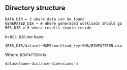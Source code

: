 ## Directory structure

```
DATA_DIR = 3 where data can be found
GENERATED_DIR = # Where generated workloads should go
RES_DIR = # where results should reside
```

In `RES_DIR` we have

```
$RES_DIR/dataset~NAME/workload_key~SHA/BINPATTERN.bin
```

Where `BINPATTERN` is

```
datasetname-distance-dimensions-n
```
